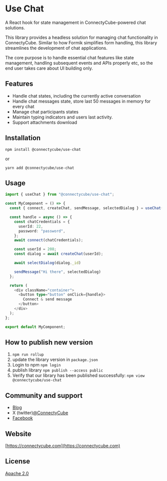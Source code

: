 # Use Chat

A React hook for state management in ConnectyCube-powered chat solutions.

This library provides a headless solution for managing chat functionality in ConnectyCube. Similar to how Formik simplifies form handling, this library streamlines the development of chat applications.

The core purpose is to handle essential chat features like state management, handling subsequent events and APIs properly etc, so the end user takes care about UI building only.

## Features

- Handle chat states, including the currently active conversation
- Handle chat messages state, store last 50 messages in memory for every chat
- Manage chat participants states
- Maintain typing indicators and users last activity.
- Support attachments download

## Installation

```
npm install @connectycube/use-chat
```

or

```
yarn add @connectycube/use-chat
```

## Usage

```ts
import { useChat } from "@connectycube/use-chat";

const MyComponent = () => {
  const { connect, createChat, sendMessage, selectedDialog } = useChat();

  const handle = async () => {
    const chatCredentials = {
      userId: 22,
      password: "password",
    };
    await connect(chatCredentials);

    const userId = 208;
    const dialog = await createChat(userId);

    await selectDialog(dialog._id)

    sendMessage("Hi there", selectedDialog)
  };

  return (
    <div className="container">
      <button type="button" onClick={handle}>
        Connect & send message
      </button>
    </div>
  );
};

export default MyComponent;
```

## How to publish new version

1. `npm run rollup`
2. update the library version in `package.json`
3. Login to npm `npm login`
4. publish library `npm publish --access public`
5. Verify that our library has been published successfully: `npm view @connectycube/use-chat`

## Community and support

- [Blog](https://connectycube.com/blog)
- X (twitter)[@ConnectyCube](https://x.com/ConnectyCube)
- [Facebook](https://www.facebook.com/ConnectyCube)

## Website

[https://connectycube.com](https://connectycube.com)

## License

[Apache 2.0](https://github.com/connectycube/use-chat/blob/main/LICENSE)
